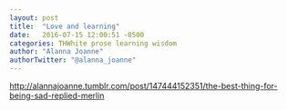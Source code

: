 ```yaml
---
layout: post
title:  "Love and learning"
date:   2016-07-15 12:00:51 -0500
categories: THWhite prose learning wisdom  
author: "Alanna Joanne" 
authorTwitter: "@alanna_joanne"
---
```


 <div class="tumblr-post" data-href="https://embed.tumblr.com/embed/post/io1BK7Rv0nfODrFNMF41sA/147444152351" data-did="6c9d5a50d7bf2d7c9b9f0a0cce598766ff806cef"><a href="http://alannajoanne.tumblr.com/post/147444152351/the-best-thing-for-being-sad-replied-merlin">http://alannajoanne.tumblr.com/post/147444152351/the-best-thing-for-being-sad-replied-merlin</a></div>  <script async src="https://secure.assets.tumblr.com/post.js"></script>

